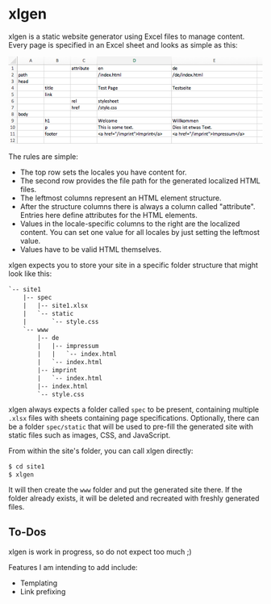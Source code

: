 # xlgen
xlgen is a static website generator using Excel files to manage content.
Every page is specified in an Excel sheet and looks as simple as this:

![screenshot of simple page specification in Excel](doc/simple_xlsx_screenshot.png "Simple page specification")

The rules are simple:

- The top row sets the locales you have content for.
- The second row provides the file path for the generated localized HTML files.
- The leftmost columns represent an HTML element structure.
- After the structure columns there is always a column called "attribute". Entries here define attributes for the HTML elements.
- Values in the locale-specific columns to the right are the localized content. You can set one value for all locales by just setting the leftmost value.
- Values have to be valid HTML themselves.

xlgen expects you to store your site in a specific folder structure that
might look like this:

```
`-- site1
    |-- spec
    |   |-- site1.xlsx
    |   `-- static
    |       `-- style.css
    `-- www
        |-- de
        |   |-- impressum
        |   |   `-- index.html
        |   `-- index.html
        |-- imprint
        |   `-- index.html
        |-- index.html
        `-- style.css
```

xlgen always expects a folder called `spec` to be present,
containing multiple `.xlsx` files with sheets containing page specifications.
Optionally, there can be a folder `spec/static` that will be used
to pre-fill the generated site with static files such as images,
CSS, and JavaScript.

From within the site's folder, you can call xlgen directly:

```
$ cd site1
$ xlgen
``` 

It will then create the `www` folder and put the generated site there.
If the folder already exists, it will be deleted and recreated with
freshly generated files.

## To-Dos

xlgen is work in progress, so do not expect too much ;)

Features I am intending to add include:

- Templating
- Link prefixing
